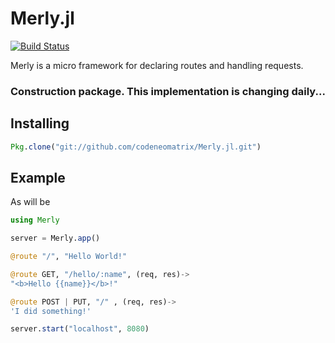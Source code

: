 # Merly.jl

[![Build Status](https://travis-ci.org/codeneomatrix/Merly.jl.svg?branch=master)](https://travis-ci.org/codeneomatrix/Merly.jl)


Merly is a micro framework for declaring routes and handling requests.

### Construction package.  This implementation is changing daily...


Installing
----------
```julia
Pkg.clone("git://github.com/codeneomatrix/Merly.jl.git")
```

## Example
As will be
```julia
using Merly

server = Merly.app()

@route "/", "Hello World!"

@route GET, "/hello/:name", (req, res)->
"<b>Hello {{name}}</b>!"

@route POST | PUT, "/" , (req, res)->
'I did something!'

server.start("localhost", 8080)

```
